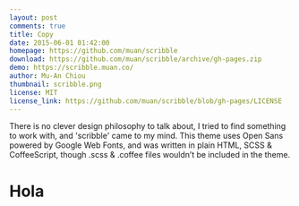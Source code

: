 ```yaml
---
layout: post
comments: true
title: Copy
date: 2015-06-01 01:42:00
homepage: https://github.com/muan/scribble
download: https://github.com/muan/scribble/archive/gh-pages.zip
demo: https://scribble.muan.co/
author: Mu-An Chiou
thumbnail: scribble.png
license: MIT
license_link: https://github.com/muan/scribble/blob/gh-pages/LICENSE
---
```


There is no clever design philosophy to talk about, I tried to find something to work with, and 'scribble' came to my mind.
This theme uses Open Sans powered by Google Web Fonts, and was written in plain HTML, SCSS & CoffeeScript, though .scss & .coffee files wouldn’t be included in the theme.

# Hola